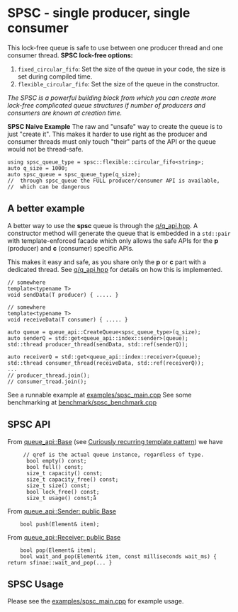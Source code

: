# SPSC - **single producer, single consumer**

This lock-free queue is safe to use between one producer thread and one consumer thread. 
**SPSC lock-free options:**
1. `fixed_circular_fifo`: Set the size of the queue in your code, the size is set during compiled time.
1. `flexible_circular_fifo`: Set the size of the queue in the constructor.

_The SPSC is a powerful building block from which you can create more lock-free complicated queue structures if number of producers and consumers are known at creation time._ 

**SPSC Naive Example**
The raw and "unsafe" way to create the queue is to just "create it".  This makes it harder to use right as the producer and consumer threads  must only touch "their" parts of the API or the queue would not be thread-safe. 
```
using spsc_queue_type = spsc::flexible::circular_fifo<string>;
auto q_size = 1000;
auto spsc_queue = spsc_queue_type(q_size); 
//  through spsc_queue the FULL producer/consumer API is available, 
//  which can be dangerous
```

## A better example
A better way to use the **spsc** queue is through the [q/q_api.hpp](src/q/q_api.hpp). A constructor method will generate the queue that is embedded in a `std::pair` with template-enforced facade which only allows the safe APIs for the **p** (producer) and **c** (consumer) specific APIs. 

This makes it easy and safe, as you share only the **p** or **c** part with a dedicated thread. See [q/q_api.hpp](src/q/q_api.hpp) for details on how this is implemented. 

```
// somewhere
template<typename T>
void sendData(T producer) { ..... }

// somewhere
template<typename T>
void receiveData(T consumer) { ..... }

auto queue = queue_api::CreateQueue<spsc_queue_type>(q_size);
auto senderQ = std::get<queue_api::index::sender>(queue);
std::thread producer_thread(sendData, std::ref(senderQ));

auto receiverQ = std::get<queue_api::index::receiver>(queue);
std::thread consumer_thread(receiveData, std::ref(receiverQ));
...
// producer_thread.join();
// consumer_tread.join();
```
See a runnable example at [examples/spsc_main.cpp](examples/spsc_main.cpp)
See some benchmarking at [benchmark/spsc_benchmark.cpp](benchmark/spsc_benchmark.cpp)

## SPSC API
From [queue_api::Base<QType>](src/q/q_api.hpp) (see [Curiously recurring template pattern](https://en.wikipedia.org/wiki/Curiously_recurring_template_pattern)) we have 
```
     // qref is the actual queue instance, regardless of type. 
      bool empty() const;
      bool full() const;
      size_t capacity() const;
      size_t capacity_free() const;
      size_t size() const;
      bool lock_free() const;
      size_t usage() const;å
```

From [queue_api::Sender: public Base<QType>](https://github.com/KjellKod/Q/blob/master/src/q/q_api.hpp#L79)
    
```
    bool push(Element& item);
```

From [queue_api::Receiver: public Base<QType>](https://github.com/KjellKod/Q/blob/master/src/q/q_api.hpp#L137)
    
```
    bool pop(Element& item);
    bool wait_and_pop(Element& item, const milliseconds wait_ms) { return sfinae::wait_and_pop(... }
```

## SPSC Usage
Please see the [examples/spsc_main.cpp](examples/spsc_main.cpp) for example usage. 
